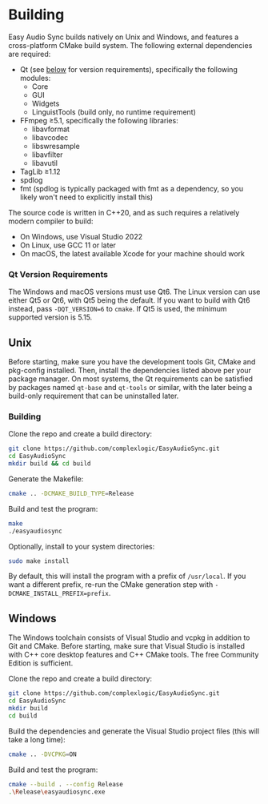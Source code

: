 # Building
Easy Audio Sync builds natively on Unix and Windows, and features a cross-platform CMake build system. The following external dependencies are required:

- Qt (see [below](#qt-version-requirements) for version requirements), specifically the following modules:
  - Core
  - GUI
  - Widgets
  - LinguistTools (build only, no runtime requirement)
- FFmpeg ≥5.1, specifically the following libraries:
  - libavformat
  - libavcodec
  - libswresample
  - libavfilter
  - libavutil
- TagLib ≥1.12
- spdlog
- fmt (spdlog is typically packaged with fmt as a dependency, so you likely won't need to explicitly install this)

The source code is written in C++20, and as such requires a relatively modern compiler to build:

- On Windows, use Visual Studio 2022
- On Linux, use GCC 11 or later
- On macOS, the latest available Xcode for your machine should work

### Qt Version Requirements
The Windows and macOS versions must use Qt6. The Linux version can use either Qt5 or Qt6, with Qt5 being the default. If you want to build with Qt6 instead, pass `-DQT_VERSION=6` to `cmake`. If Qt5 is used, the minimum supported version is 5.15.

## Unix
Before starting, make sure you have the development tools Git, CMake and pkg-config installed. Then, install the dependencies listed above per your package manager. On most systems, the Qt requirements can be satisfied by packages named `qt-base` and `qt-tools` or similar, with the later being a build-only requirement that can be uninstalled later.

### Building
Clone the repo and create a build directory:

```bash
git clone https://github.com/complexlogic/EasyAudioSync.git
cd EasyAudioSync
mkdir build && cd build
```

Generate the Makefile:

```bash
cmake .. -DCMAKE_BUILD_TYPE=Release
```

Build and test the program:

```bash
make
./easyaudiosync
```

Optionally, install to your system directories:

```bash
sudo make install
```

By default, this will install the program with a prefix of `/usr/local`. If you want a different prefix, re-run the CMake generation step with `-DCMAKE_INSTALL_PREFIX=prefix`.

## Windows
The Windows toolchain consists of Visual Studio and vcpkg in addition to Git and CMake. Before starting, make sure that Visual Studio is installed with C++ core desktop features and C++ CMake tools. The free Community Edition is sufficient.

Clone the repo and create a build directory:

```bash
git clone https://github.com/complexlogic/EasyAudioSync.git
cd EasyAudioSync
mkdir build
cd build
```

Build the dependencies and generate the Visual Studio project files (this will take a long time):

```bash
cmake .. -DVCPKG=ON
```

Build and test the program:

```bash
cmake --build . --config Release
.\Release\easyaudiosync.exe
```
